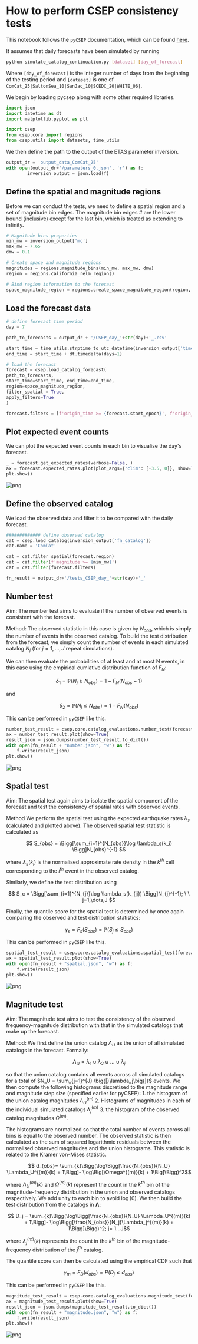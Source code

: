 # How to perform CSEP consistency tests

This notebook follows the `pyCSEP` documentation, which can be found [here](https://docs.cseptesting.org/index.html).

It assumes that daily forecasts have been simulated by running

  ```bash
  python simulate_catalog_continuation.py [dataset] [day_of_forecast]
  ```
Where `[day_of_forecast]` is the integer number of days from the beginning of the testing period and `[dataset]` is one of `ComCat_25|SaltonSea_10|SanJac_10|SCEDC_20|WHITE_06|`.

We begin by loading pycsep along with some other required libraries.


```python
import json
import datetime as dt
import matplotlib.pyplot as plt

import csep
from csep.core import regions
from csep.utils import datasets, time_utils
```

We then define the path to the output of the ETAS parameter inversion.


```python
output_dr = 'output_data_ComCat_25'
with open(output_dr+'/parameters_0.json', 'r') as f:
        inversion_output = json.load(f)
```

## Define the spatial and magnitude regions

Before we can conduct the tests, we need to define a spatial region and a set of magnitude bin edges. The magnitude bin edges # are the lower bound (inclusive) except for the last bin, which is treated as extending to infinity.


```python
# Magnitude bins properties
min_mw = inversion_output['mc']							
max_mw = 7.65
dmw = 0.1

# Create space and magnitude regions
magnitudes = regions.magnitude_bins(min_mw, max_mw, dmw)
region = regions.california_relm_region()

# Bind region information to the forecast
space_magnitude_region = regions.create_space_magnitude_region(region, magnitudes)
```

## Load the forecast data


```python
# define forecast time period
day = 7

path_to_forecasts = output_dr + '/CSEP_day_'+str(day)+'_.csv'

start_time = time_utils.strptime_to_utc_datetime(inversion_output['timewindow_end'])+ dt.timedelta(days=day)
end_time = start_time + dt.timedelta(days=1)

# load the forecast
forecast = csep.load_catalog_forecast(
path_to_forecasts,
start_time=start_time, end_time=end_time,
region=space_magnitude_region,
filter_spatial = True,
apply_filters=True
)

forecast.filters = [f'origin_time >= {forecast.start_epoch}', f'origin_time < {forecast.end_epoch}', f'magnitude >= {forecast.min_magnitude}']
```

## Plot expected event counts

We can plot the expected event counts in each bin to visualise the day's forecast.


```python
_ = forecast.get_expected_rates(verbose=False, )
ax = forecast.expected_rates.plot(plot_args={'clim': [-3.5, 0]}, show=True)
plt.show()
```


    
![png](README_files/README_13_0.png)
    


## Define the observed catalog

We load the observed data and filter it to be compared with the daily forecast.


```python
############# define observed catalog
cat = csep.load_catalog(inversion_output['fn_catalog'])		
cat.name = 'ComCat'

cat = cat.filter_spatial(forecast.region)
cat = cat.filter(f'magnitude >= {min_mw}')
cat = cat.filter(forecast.filters)	

fn_result = output_dr+'/tests_CSEP_day_'+str(day)+'_'	
```

## Number test

Aim: The number test aims to evaluate if the number of observed events is consistent with the forecast.

Method: The observed statistic in this case is given by $N_{obs}$, which is simply the number of events in the observed catalog. To build the test distribution from the forecast, we simply count the number of events in each simulated catalog $N_j$ (for $j=1,\dots,J$ repeat simulations).

We can then evaluate the probabilities of at least and at most N events, in this case using the empirical cumlative distribution function of $F_N$:

$$\delta_1 = \mathbb{P}(N_j \geq N_{obs}) = 1 - F_N(N_{obs}-1)$$

and

$$\delta_2 = \mathbb{P}(N_j \leq N_{obs}) = 1 - F_N(N_{obs})$$

This can be performed in `pyCSEP` like this.


```python
number_test_result = csep.core.catalog_evaluations.number_test(forecast, cat,verbose=False)
ax = number_test_result.plot(show=True)
result_json = json.dumps(number_test_result.to_dict())
with open(fn_result + "number.json", "w") as f:
    f.write(result_json)
plt.show()
```


    
![png](README_files/README_21_0.png)
    


## Spatial test

Aim: The spatial test again aims to isolate the spatial component of the forecast and test the consistency of spatial rates with observed events.

Method We perform the spatial test using the expected earthquake rates $\lambda_s$ (calculated and plotted above). The observed spatial test statistic is calculated as

$$ S_{obs} = \Bigg[\sum_{i=1}^{N_{obs}}\log \lambda_s(k_i) \Bigg]N_{obs}^{-1} $$

where $\lambda_s(k_i)$ is the normalised approximate rate density in the $k^{th}$ cell corresponding to the $i^{th}$ event in the observed catalog.

Similarly, we define the test distribution using

$$ S_c = \Bigg[\sum_{i=1}^{N_{j}}\log \lambda_s(k_{ij}) \Bigg]N_{j}^{-1}; \ \ j=1,\dots,J $$ 

Finally, the quantile score for the spatial test is determined by once again comparing the observed and test distribution statistics:

$$ \gamma_s = F_s(S_{obs}) = \mathbb{P}(S_j \leq S_{obs}) $$ 

This can be performed in `pyCSEP` like this.


```python
spatial_test_result = csep.core.catalog_evaluations.spatial_test(forecast, cat, verbose=False)
ax = spatial_test_result.plot(show=True)
with open(fn_result + "spatial.json", "w") as f:
    f.write(result_json)
plt.show()
```


    
![png](README_files/README_25_0.png)
    


## Magnitude test

Aim: The magnitude test aims to test the consistency of the observed frequency-magnitude distribution with that in the simulated catalogs that make up the forecast.

Method: We first define the union catalog $\Lambda_U$ as the union of all simulated catalogs in the forecast. Formally:

$$ \Lambda_U = { \lambda_1 \cup \lambda_2 \cup ... \cup \lambda_j } $$

so that the union catalog contains all events across all simulated catalogs for a total of $N_U = \sum_{j=1}^{J} \big{|}\lambda_j\big{|}$ events. We then compute the following histograms discretised to the magnitude range and magnitude step size (specified earlier for pyCSEP): 1. the histogram of the union catalog magnitudes $\Lambda_U^{(m)}$ 2. Histograms of magnitudes in each of the individual simulated catalogs $\lambda_j^{(m)}$ 3. the histogram of the observed catalog magnitudes $\Omega^{(m)}$.

The histograms are normalized so that the total number of events across all bins is equal to the observed number. The observed statistic is then calculated as the sum of squared logarithmic residuals between the normalised observed magnitudes and the union histograms. This statistic is related to the Kramer von-Mises statistic.

$$ d_{obs}= \sum_{k}\Bigg(\log\Bigg[\frac{N_{obs}}{N_U} \Lambda_U^{(m)}(k) + 1\Bigg]- \log\Big[\Omega^{(m)}(k) + 1\Big]\Bigg)^2$$

where $\Lambda_U^{(m)}(k)$ and $\Omega^{(m)}(k)$ represent the count in the $k^{th}$ bin of the magnitude-frequency distribution in the union and observed catalogs respectively. We add unity to each bin to avoid $\log(0)$. We then build the test distribution from the catalogs in $\boldsymbol{\Lambda}$:

$$ D_j = \sum_{k}\Bigg(\log\Bigg[\frac{N_{obs}}{N_U} \Lambda_U^{(m)}(k) + 1\Bigg]- \log\Bigg[\frac{N_{obs}}{N_j}\Lambda_j^{(m)}(k) + 1\Bigg]\Bigg)^2; j= 1...J$$

where $\lambda_j^{(m)}(k)$ represents the count in the $k^{th}$ bin of the magnitude-frequency distribution of the $j^{th}$ catalog.

The quantile score can then be calculated using the empirical CDF such that

$$\gamma_m = F_D(d_{obs})= P(D_j \leq d_{obs})$$

This can be performed in `pyCSEP` like this.


```python
magnitude_test_result = csep.core.catalog_evaluations.magnitude_test(forecast, cat,verbose = False)
ax = magnitude_test_result.plot(show=True)
result_json = json.dumps(magnitude_test_result.to_dict())
with open(fn_result + "magnitude.json", "w") as f:
    f.write(result_json)
plt.show()
```


    
![png](README_files/README_29_0.png)
    

